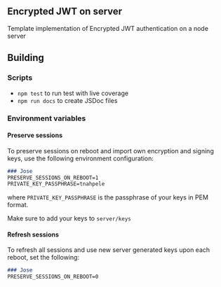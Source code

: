 ## Encrypted JWT on server
Template implementation of Encrypted JWT authentication on a node server

## Building

### Scripts

 - `npm test` to run test with live coverage
 - `npm run docs` to create JSDoc files

### Environment variables

#### Preserve sessions

To preserve sessions on reboot and import own encryption and signing keys, use the following environment configuration:

``` markdown
### Jose
PRESERVE_SESSIONS_ON_REBOOT=1
PRIVATE_KEY_PASSPHRASE=tnahpele
```

where `PRIVATE_KEY_PASSPHRASE` is the passphrase of your keys in PEM format.

Make sure to add your keys to `server/keys`

#### Refresh sessions

To refresh all sessions and use new server generated keys upon each reboot, set the following:

``` markdown
### Jose
PRESERVE_SESSIONS_ON_REBOOT=0
```
